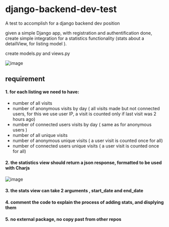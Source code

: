 # django-backend-dev-test
A test to accomplish for a django backend dev position


given a simple Django app, with registration and authentification done,  create simple integration for a statistics functionality (stats about a detailView, for listing model ).

create models.py and views.py


![image](https://user-images.githubusercontent.com/13240505/112318785-b3e08a00-8cad-11eb-8c94-a2350f33500b.png)


## requirement 
#### 1. for each listing we need to have:
  - number of all visits
  - number of anonymous visits by day ( all visits made but not connected users, for this we use user IP, a visit is counted only if last visit was 2 hours ago)
  - number of connected users visits by day ( same as for anonymous users )
  - number of all unique visits
  - number of anonymous unique visits ( a user visit is counted once for all)
  - number of connected users unique visits ( a user visit is counted once for all)
#### 2. the statistics view should return a json response, formatted to be used with Charjs

  ![image](https://user-images.githubusercontent.com/13240505/112321145-fefb9c80-8caf-11eb-9865-53ac0505b9c2.png)
  
#### 3. the stats view can take 2 arguments , start_date and end_date
#### 4. comment the code to explain the process of adding stats, and displying them 
#### 5. no external package, no copy past from other repos 
